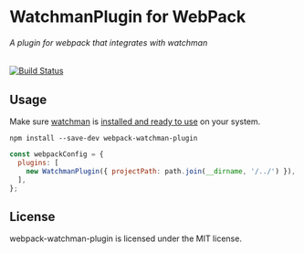 # WatchmanPlugin for WebPack
###### A plugin for webpack that integrates with watchman

[![Build Status](https://travis-ci.org/researchgate/webpack-watchman-plugin.svg?branch=master)](https://travis-ci.org/researchgate/webpack-watchman-plugin)

## Usage

Make sure [watchman][watchman] is [installed and ready to use][watchman-install] on your system.

`npm install --save-dev webpack-watchman-plugin`

```js
const webpackConfig = {
  plugins: [
    new WatchmanPlugin({ projectPath: path.join(__dirname, '/../') }),
  ],
};
```

## License

webpack-watchman-plugin is licensed under the MIT license.

[watchman]: https://facebook.github.io/watchman/
[watchman-install]: https://facebook.github.io/watchman/docs/install.html
